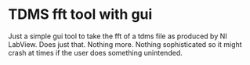 # TDMS fft tool with gui

Just a simple gui tool to take the fft of a tdms file as produced by NI LabView.
Does just that. Nothing more. Nothing sophisticated so it might crash at times if the user does something unintended.
